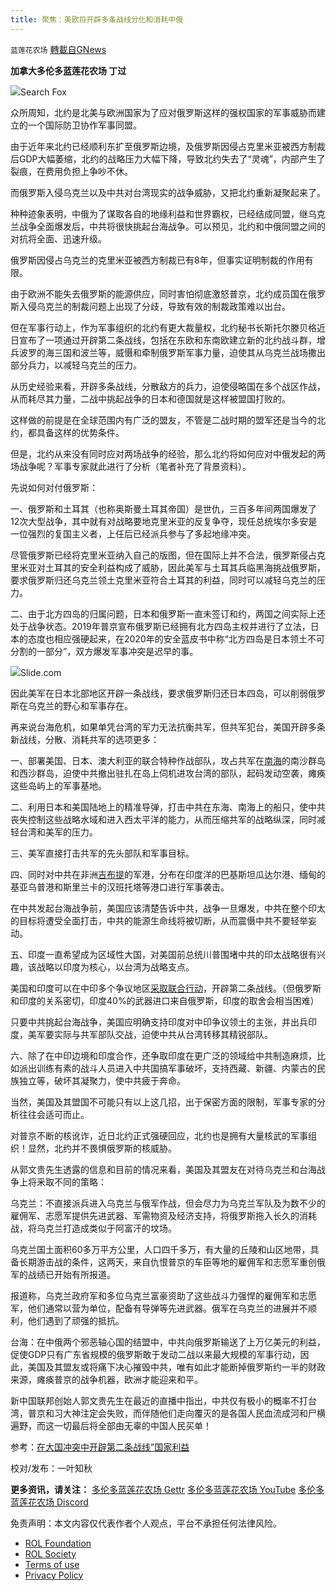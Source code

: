 ```yaml
---
title: 聚焦：美欧将开辟多条战线分化和消耗中俄
---
```

`蓝莲花农场` [轉載自GNews](https://gnews.org/zh-hans/2066905/)

**加拿大多伦多蓝莲花农场  丁过**

![](https://assets.gnews.org/wp-content/uploads/2022/02/1-392.jpg)Search Fox

众所周知，北约是北美与欧洲国家为了应对俄罗斯这样的强权国家的军事威胁而建立的一个国际防卫协作军事同盟。

由于近年来北约已经顺利东扩至俄罗斯边境，及俄罗斯因侵占克里米亚被西方制裁后GDP大幅萎缩，北约的战略压力大幅下降，导致北约失去了“灵魂”，内部产生了裂痕，在费用负担上争吵不休。

而俄罗斯入侵乌克兰以及中共对台湾现实的战争威胁，又把北约重新凝聚起来了。

种种迹象表明，中俄为了谋取各自的地缘利益和世界霸权，已经结成同盟，继乌克兰战争全面爆发后，中共将很快挑起台海战争。可以预见，北约和中俄同盟之间的对抗将全面、迅速升级。

俄罗斯因侵占乌克兰的克里米亚被西方制裁已有8年，但事实证明制裁的作用有限。

由于欧洲不能失去俄罗斯的能源供应，同时害怕彻底激怒普京，北约成员国在俄罗斯入侵乌克兰的制裁问题上出现了分歧，导致有效的制裁政策难以出台。

但在军事行动上，作为军事组织的北约有更大裁量权，北约秘书长斯托尔滕贝格近日宣布了一项通过开辟第二条战线，包括在东欧和东南欧建立新的北约战斗群，增兵波罗的海三国和波兰等，威慑和牵制俄罗斯军事力量，迫使其从乌克兰战场撒出部分兵力，以减轻乌克兰的压力。

从历史经验来看，开辟多条战线，分散敌方的兵力，迫使侵略国在多个战区作战，从而耗尽其力量，二战中挑起战争的日本和德国就是这样被盟国打败的。

这样做的前提是在全球范围内有广泛的盟友，不管是二战时期的盟军还是当今的北约，都具备这样的优势条件。

但是，北约从来没有同时应对两场战争的经验，那么北约将如何应对中俄发起的两场战争呢？军事专家就此进行了分析（笔者补充了背景资料）。

先说如何对付俄罗斯：

一、俄罗斯和土耳其（也称奥斯曼土耳其帝国）是世仇，三百多年间两国爆发了12次大型战争，其中就有对战略要地克里米亚的反复争夺，现任总统埃尔多安是一位强烈的复国主义者，上任后已经派兵参与了多起地缘冲突。

尽管俄罗斯已经将克里米亚纳入自己的版图，但在国际上并不合法，俄罗斯侵占克里米亚对土耳其的安全利益构成了威胁，因此美军与土耳其兵临黑海挑战俄罗斯，要求俄罗斯归还乌克兰领土克里米亚符合土耳其的利益，同时可以减轻乌克兰的压力。

二、由于北方四岛的归属问题，日本和俄罗斯一直未签订和约，两国之间实际上还处于战争状态。2019年普京宣布俄罗斯已经拥有北方四岛主权并进行了立法，日本的态度也相应强硬起来，在2020年的安全蓝皮书中称“北方四岛是日本领土不可分割的一部分”，双方爆发军事冲突是迟早的事。

![](https://assets.gnews.org/wp-content/uploads/2022/02/2-109.jpg)Slide.com

因此美军在日本北部地区开辟一条战线，要求俄罗斯归还日本四岛，可以削弱俄罗斯在乌克兰的野心和军事存在。

再来说台海危机，如果单凭台湾的军力无法抗衡共军，但共军犯台，美国开辟多条新战线，分散、消耗共军的选项更多：

一、部署美国、日本、澳大利亚的联合特种作战部队，攻占共军在[南海](https://nationalinterest.org/blog/buzz/south-china-sea-reveals-china%E2%80%99s-grand-strategy-188968)的南沙群岛和西沙群岛，迫使中共撤出驻扎在岛上伺机进攻台湾的部队，起码发动空袭，瘫痪这些岛屿上的军事基地。

二、利用日本和美国陆地上的精准导弹，打击中共在东海、南海上的船只，使中共丧失控制这些战略水域和进入西太平洋的能力，从而压缩共军的战略纵深，同时减轻台湾和美军的压力。

三、美军直接打击共军的先头部队和军事目标。

四、同时对中共在非洲[吉布提](https://nationalinterest.org/blog/buzz/china%E2%80%99s-plan-plan-base-atlantic-197695)的军港，分布在印度洋的巴基斯坦瓜达尔港、缅甸的基亚乌普港和斯里兰卡的汉班托塔等港口进行军事袭击。

在中共发起台海战争前，美国应该清楚告诉中共，战争一旦爆发，中共在整个印太的目标将遭受全面打击，中共的能源生命线将被切断，从而震慑中共不要轻举妄动。

五、印度一直希望成为区域性大国，对美国前总统川普围堵中共的印太战略很有兴趣，该战略以印度为核心，以台湾为战略支点。

美国和印度可以在中印多个争议地区[采取联合行动](https://nationalinterest.org/feature/quad%E2%80%99s-survival-depends-managing-security-and-trade-troubles-194772)，开辟第二条战线。（但俄罗斯和印度的关系密切，印度40%的武器进口来自俄罗斯，印度的取舍会相当困难）

只要中共挑起台海战争，美国应明确支持印度对中印争议领土的主张，并出兵印度，美军要实际与共军部队交战，迫使中共从台湾转移其精锐部队。

六、除了在中印边境和印度合作，还争取印度在更广泛的领域给中共制造麻烦，比如派出训练有素的战斗人员进入中共国搞军事破坏，支持西藏、新疆、内蒙古的民族独立等，破坏其凝聚力，使中共疲于奔命。

当然，美国及其盟国不可能只有以上这几招，出于保密方面的限制，军事专家的分析往往会适可而止。

对普京不断的核讹诈，近日北约正式强硬回应，北约也是拥有大量核武的军事组织！显然，北约并不畏惧俄罗斯的核威胁。

从郭文贵先生透露的信息和目前的情况来看，美国及其盟友在对待乌克兰和台海战争上将釆取不同的策略：

乌克兰：不直接派兵进入乌克兰与俄军作战，但会尽力为乌克兰军队及为数不少的雇佣军、志愿军提供先进武器、军需物资及经济支持，将俄罗斯拖入长久的消耗战，将乌克兰打造成类似于阿富汗的坟场。

乌克兰国土面积60多万平方公里，人口四千多万，有大量的丘陵和山区地带，具备长期游击战的条件，这两天，来自仇恨普京的车臣等地的雇佣军和志愿军重创俄军的战绩已开始有所报道。

报道称，乌克兰政府军和多位乌克兰富豪资助了这些战斗力强悍的雇佣军和志愿军，他们通常以营为单位，配备有导弹等先进武器。俄军在乌克兰的进展并不顺利，他们遇到了顽强的抵抗。

台海：在中俄两个邪恶轴心国的结盟中，中共向俄罗斯输送了上万亿美元的利益，促使GDP只有广东省规模的俄罗斯敢于发动二战以来最大规模的军事行动，因此，美国及其盟友或将痛下决心摧毁中共，唯有如此才能断掉俄罗斯约一半的财政来源，瘫痪普京的战争机器，欧洲才能迎来和平。

新中国联邦创始人郭文贵先生在最近的直播中指出，中共仅有极小的概率不打台湾，普京和习大神注定会失败，而伴随他们走向覆灭的是各国人民血流成河和尸横遍野，而这一切最后将全部由无辜的中国人民买单！

参考：[在大国冲突中开辟第二条战线”国家利益](https://nationalinterest.org/feature/opening-second-fronts-great-power-conflict-200773)

校对/发布：一叶知秋

**更多资讯，请关注：**
[多伦多蓝莲花农场 Gettr](https://gettr.com/user/Blue_Lotus)
[多伦多蓝莲花农场 YouTube](https://www.youtube.com/channel/UCy1z2nsBLlE7BZyS_a_BMWw)
[多伦多蓝莲花农场 Discord](https://discord.gg/awC74U4YwJ)

 

免责声明：本文内容仅代表作者个人观点，平台不承担任何法律风险。

- [ROL Foundation](https://rolfoundation.org/)
- [ROL Society](https://rolsociety.org/)
- [Terms of use](https://gnews.org/terms-of-use-3/)
- [Privacy Policy](https://gnews.org/privacy-policy/)
